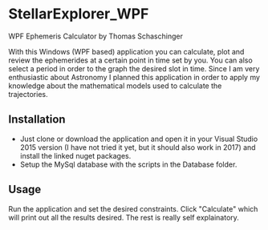 # StellarExplorer_WPF
WPF Ephemeris Calculator by Thomas Schaschinger

With this Windows (WPF based) application you can calculate, plot and review the ephemerides at a certain point in time set by you.
You can also select a period in order to the graph the desired slot in time. Since I am very enthusiastic about Astronomy I planned
this application in order to apply my knowledge about the mathematical models used to calculate the trajectories.

## Installation
- Just clone or download the application and open it in your Visual Studio 2015 version (I have not tried it yet, but it should
also work in 2017) and install the linked nuget packages.
- Setup the MySql database with the scripts in the Database folder.

## Usage
Run the application and set the desired constraints. Click "Calculate" which will print out all the results desired. The rest
is really self explainatory.
